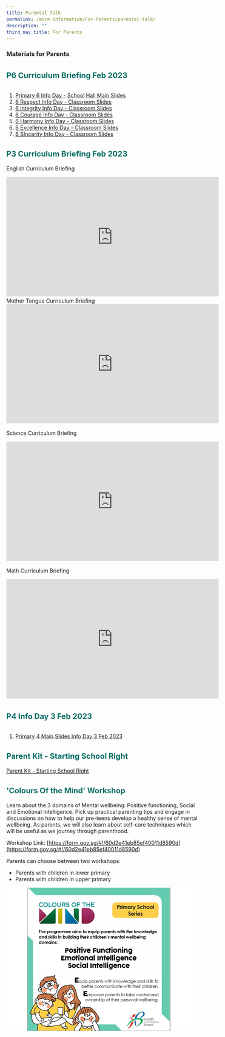 ```yaml
---
title: Parental Talk
permalink: /more-information/For-Parents/parental-talk/
description: ""
third_nav_title: For Parents
---
```

### **Materials for Parents**

<b style="color:#016C62; font-size:20px; line-height: 3;">P6 Curriculum Briefing Feb 2023</b><br>
1. [Primary 6 Info Day - School Hall Main Slides](/files/P6%20Info%20Day%202023_PG&SchWebsite.pdf)
2. [6 Respect Info Day - Classroom Slides](/files/6R%20FT%20Slides%202023_Website.pdf)
3. [6 Integrity Info Day - Classroom Slides](/files/6I%20FT%20Slides%202023_Website.pdf)
4. [6 Courage Info Day - Classroom Slides](/files/6C%20FT%20Slides%202023_Website.pdf)
5. [6 Harmony Info Day - Classroom Slides](/files/6H%20FT%20Slides%202023_Website.pdf)
6. [6 Excellence Info Day - Classroom Slides](/files/6E%20FT%20Slides%202023_Website.pdf)
7. [6 SIncerity Info Day - Classroom Slides](/files/6S%20FT%20Slides%202023_Website.pdf)

<b style="color:#016C62; font-size:20px; line-height: 3;">P3 Curriculum Briefing Feb 2023</b><br>
English Curriculum Briefing <br>
<iframe width="560" height="315" src="https://www.youtube.com/embed/LKTp3C1-SsY" title="YouTube video player" frameborder="0" allow="accelerometer; autoplay; clipboard-write; encrypted-media; gyroscope; picture-in-picture; web-share" allowfullscreen></iframe> <br>
Mother Tongue Curriculum Briefing <br>
<iframe width="560" height="315" src="https://www.youtube.com/embed/CacjRMxucdQ" title="YouTube video player" frameborder="0" allow="accelerometer; autoplay; clipboard-write; encrypted-media; gyroscope; picture-in-picture; web-share" allowfullscreen></iframe><br>

Science Curriculum Briefing <br>
<iframe width="560" height="315" src="https://www.youtube.com/embed/pvQBV2WjOf0" title="YouTube video player" frameborder="0" allow="accelerometer; autoplay; clipboard-write; encrypted-media; gyroscope; picture-in-picture; web-share" allowfullscreen></iframe> <br>

Math Curriculum Briefing <br>
<iframe width="560" height="315" src="https://www.youtube.com/embed/G_l4OQ5tUAs" title="YouTube video player" frameborder="0" allow="accelerometer; autoplay; clipboard-write; encrypted-media; gyroscope; picture-in-picture; web-share" allowfullscreen></iframe><br>

<b style="color:#016C62; font-size:20px; line-height: 3;">P4 Info Day  3 Feb 2023</b><br>
1. [Primary 4 Main Slides Info Day 3 Feb 2023](/files/P4%20Info%20Day%202023_3%20Feb%202023.pdf)

<b style="color:#016C62; font-size:20px; line-height: 3;">Parent Kit - Starting School Right</b><br>
[Parent Kit - Starting School Right](/files/Parent%20Kit%20-%20Starting%20School%20Right%20Jan%202020.pdf)

<b style="color:#016C62; font-size:20px; line-height: 3;">'Colours Of the Mind' Workshop</b><br>
Learn about the 3 domains of Mental wellbeing: Positive functioning, Social and Emotional Intelligence. Pick up practical parenting tips and engage in discussions on how to help our pre-teens develop a healthy sense of mental wellbeing. As parents, we will also learn about self-care techniques which will be useful as we journey through parenthood.

Workshop Link: [https://form.gov.sg/#!/60d2e41eb85ef40011d8590d](https://form.gov.sg/#!/60d2e41eb85ef40011d8590d)

Parents can choose between two workshops:
*  Parents with children in lower primary
*  Parents with children in upper primary

![](/images/HPB%20Workshop%20.jpg)